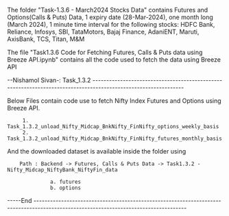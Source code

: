 The folder "Task-1.3.6 - March2024 Stocks Data" contains Futures and Options(Calls & Puts) Data, 1 expiry date (28-Mar-2024), one month long (March 2024),  1 minute time interval for the following stocks: HDFC Bank, Reliance, Infosys, SBI, TataMotors, Bajaj Finance, AdaniENT, Maruti, AxisBank, TCS, Titan, M&M

The file "Task1.3.6 Code for Fetching Futures, Calls & Puts data using Breeze API.ipynb"  contains all the code used to fetch the data using Breeze API

--Nishamol Sivan-: Task_1.3.2 ---------------------------------------------------------------------------------------------------------------

Below Files contain code use to fetch Nifty Index Futures and Options using Breeze API.

         1. Task_1.3.2_unload_Nifty_Midcap_BnkNifty_FinNifty_options_weekly_basis
         2. Task_1.3.2_unload_Nifty_Midcap_BnkNifty_FinNifty_futures_monthly_basis

And the downloaded dataset is available inside the folder using 

        Path : Backend -> Futures, Calls & Puts Data -> Task1.3.2 - Nifty_Midcap_NiftyBank_NiftyFin_data
        
                  a. futures 
                  b. options

-----End -------------------------------------------------------------------------------------------------------------------------------------
